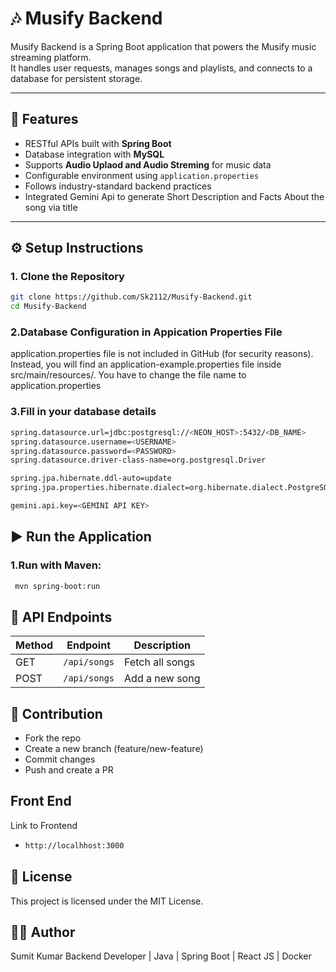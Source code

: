 # 🎶 Musify Backend

Musify Backend is a Spring Boot application that powers the Musify music streaming platform.  
It handles user requests, manages songs and playlists, and connects to a database for persistent storage.  

---

## 🚀 Features
- RESTful APIs built with **Spring Boot**
- Database integration with **MySQL**
- Supports **Audio Uplaod and Audio Streming** for music data
- Configurable environment using `application.properties`
- Follows industry-standard backend practices
- Integrated Gemini Api to generate Short Description and Facts About the song via title 
---

## ⚙️ Setup Instructions
### 1. Clone the Repository
```bash
git clone https://github.com/Sk2112/Musify-Backend.git
cd Musify-Backend
```

### 2.Database Configuration in Appication Properties File

application.properties file is not included in GitHub (for security reasons).
Instead, you will find an application-example.properties file inside src/main/resources/.
You have to change the file name to application.properties 

### 3.Fill in your database details

``` bash
spring.datasource.url=jdbc:postgresql://<NEON_HOST>:5432/<DB_NAME>
spring.datasource.username=<USERNAME>
spring.datasource.password=<PASSWORD>
spring.datasource.driver-class-name=org.postgresql.Driver

spring.jpa.hibernate.ddl-auto=update
spring.jpa.properties.hibernate.dialect=org.hibernate.dialect.PostgreSQLDialect

gemini.api.key=<GEMINI API KEY>
``` 

## ▶️ Run the Application

### 1.Run with Maven:
```bash
 mvn spring-boot:run
```

## 📡 API Endpoints
| Method | Endpoint          | Description       |
| ------ | ----------------- | ----------------- |
| GET    | `/api/songs`      | Fetch all songs   |
| POST   | `/api/songs`      | Add a new song    |

## 🤝 Contribution

- Fork the repo
- Create a new branch (feature/new-feature)
- Commit changes
- Push and create a PR

## Front End
Link to Frontend 
- ``` bash
  http://localhhost:3000
  ```
  
## 📜 License
This project is licensed under the MIT License.

## 👨‍💻 Author
Sumit Kumar
Backend Developer | Java | Spring Boot | React JS | Docker 
